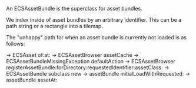 An ECSAssetBundle is the superclass for asset bundles.

We index inside of asset bundles by an arbitrary identifier. This can be a path string or a rectangle into a tilemap.

The "unhappy" path for when an asset bundle is currently not loaded is as follows:

-> ECSAsset of:at:
-> ECSAssetBrowser assetCache
-> ECSAssetBundleMissingException defaultAction
-> ECSAssetBrowser registerAssetBundle:forDirectory:requestedIdentifier:assetClass:
-> ECSAssetBundle subclass new
-> assetBundle initialLoadWithRequested:
-> assetBundle assetAt: